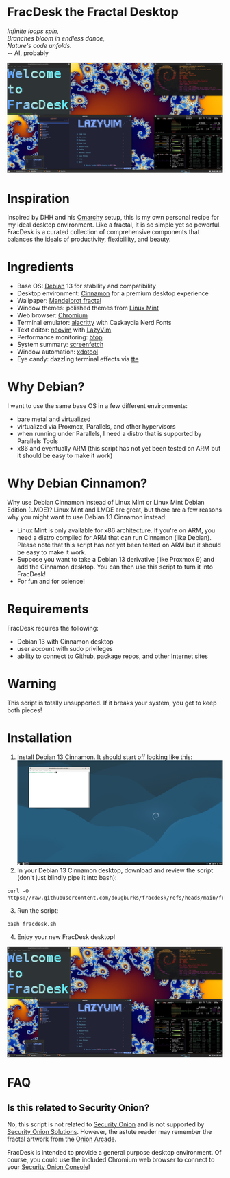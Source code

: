 # FracDesk the Fractal Desktop

*Infinite loops spin,*  
*Branches bloom in endless dance,*  
*Nature's code unfolds.*  
  -- AI, probably

![screenshot](screenshots/fracdesk.png)

# Inspiration
Inspired by DHH and his [Omarchy](https://omarchy.org/) setup, this is my own personal recipe for my ideal desktop environment. Like a fractal, it is so simple yet so powerful. FracDesk is a curated collection of comprehensive components that balances the ideals of productivity, flexibiliity, and beauty.

# Ingredients
- Base OS: [Debian](https://www.debian.org/) 13 for stability and compatibility
- Desktop environment: [Cinnamon](https://github.com/linuxmint/Cinnamon) for a premium desktop experience
- Wallpaper: [Mandelbrot fractal]([https://misterx.ca/Mandelbrot_Set/](https://misterx.ca/Mandelbrot_Set/M_Set-IMAGES_&_WALLPAPER.html))
- Window themes: polished themes from [Linux Mint](https://linuxmint.com/)
- Web browser: [Chromium](https://www.chromium.org/Home/)
- Terminal emulator: [alacritty](https://alacritty.org/) with Caskaydia Nerd Fonts
- Text editor: [neovim](https://neovim.io/) with [LazyVim](https://www.lazyvim.org/)
- Performance monitoring: [btop](https://github.com/aristocratos/btop)
- System summary: [screenfetch](https://github.com/KittyKatt/screenFetch)
- Window automation: [xdotool](https://github.com/jordansissel/xdotool)
- Eye candy: dazzling terminal effects via [tte](https://github.com/ChrisBuilds/terminaltexteffects)

# Why Debian?
I want to use the same base OS in a few different environments:
- bare metal and virtualized
- virtualized via Proxmox, Parallels, and other hypervisors
- when running under Parallels, I need a distro that is supported by Parallels Tools
- x86 and eventually ARM (this script has not yet been tested on ARM but it should be easy to make it work)

# Why Debian Cinnamon?
Why use Debian Cinnamon instead of Linux Mint or Linux Mint Debian Edition (LMDE)? Linux Mint and LMDE are great, but there are a few reasons why you might want to use Debian 13 Cinnamon instead:
- Linux Mint is only available for x86 architecture. If you're on ARM, you need a distro compiled for ARM that can run Cinnamon (like Debian). Please note that this script has not yet been tested on ARM but it should be easy to make it work.
- Suppose you want to take a Debian 13 derivative (like Proxmox 9) and add the Cinnamon desktop. You can then use this script to turn it into FracDesk!
- For fun and for science!
  
# Requirements
FracDesk requires the following:
- Debian 13 with Cinnamon desktop
- user account with sudo privileges
- ability to connect to Github, package repos, and other Internet sites
  
# Warning
This script is totally unsupported. If it breaks your system, you get to keep both pieces!

# Installation
1. Install Debian 13 Cinnamon. It should start off looking like this:
![screenshot](screenshots/debian-cinnamon.png)
2. In your Debian 13 Cinnamon desktop, download and review the script (don't just blindly pipe it into bash):
```
curl -O https://raw.githubusercontent.com/dougburks/fracdesk/refs/heads/main/fracdesk.sh
```
3. Run the script:
```
bash fracdesk.sh
```
4. Enjoy your new FracDesk desktop!

![screenshot](screenshots/fracdesk.png)

# FAQ

## Is this related to Security Onion?

No, this script is not related to [Security Onion](https://github.com/Security-Onion-Solutions/securityonion) and is not supported by [Security Onion Solutions](https://securityonion.com). However, the astute reader may remember the fractal artwork from the [Onion Arcade](https://blog.securityonion.net/2016/09/onion-arcade-make-your-adversaries-cry.html).

FracDesk is intended to provide a general purpose desktop environment. Of course, you could use the included Chromium web browser to connect to your [Security Onion Console](https://docs.securityonion.net/en/2.4/soc.html)!
